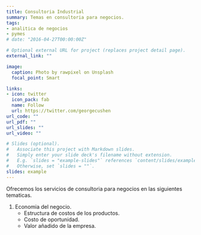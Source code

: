 ```yaml
---
title: Consultoria Industrial
summary: Temas en consultoria para negocios. 
tags:
- analitica de negocios
- pymes
# date: "2016-04-27T00:00:00Z"

# Optional external URL for project (replaces project detail page).
external_link: ""

image:
  caption: Photo by rawpixel on Unsplash
  focal_point: Smart

links:
- icon: twitter
  icon_pack: fab
  name: Follow
  url: https://twitter.com/georgecushen
url_code: ""
url_pdf: ""
url_slides: ""
url_video: ""

# Slides (optional).
#   Associate this project with Markdown slides.
#   Simply enter your slide deck's filename without extension.
#   E.g. `slides = "example-slides"` references `content/slides/example-slides.md`.
#   Otherwise, set `slides = ""`.
slides: example
---
```


Ofrecemos los servicios de consultoria para negocios en las siguientes tematicas. 

1. Economia del negocio. 
   - Estructura de costos de los productos. 
   - Costo de oportunidad. 
   - Valor añadido de la empresa.
